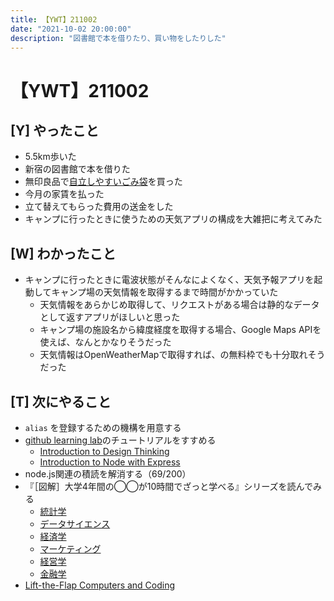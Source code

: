 ```yaml
---
title: 【YWT】211002
date: "2021-10-02 20:00:00"
description: "図書館で本を借りたり、買い物をしたりした"
---
```


# 【YWT】211002

## [Y] やったこと

- 5.5km歩いた
- 新宿の図書館で本を借りた
- 無印良品で[自立しやすいごみ袋](https://www.muji.com/jp/ja/store/cmdty/detail/4550344885444)を買った
- 今月の家賃を払った
- 立て替えてもらった費用の送金をした
- キャンプに行ったときに使うための天気アプリの構成を大雑把に考えてみた

## [W] わかったこと

- キャンプに行ったときに電波状態がそんなによくなく、天気予報アプリを起動してキャンプ場の天気情報を取得するまで時間がかかっていた
  - 天気情報をあらかじめ取得して、リクエストがある場合は静的なデータとして返すアプリがほしいと思った
  - キャンプ場の施設名から緯度経度を取得する場合、Google Maps APIを使えば、なんとかなりそうだった
  - 天気情報はOpenWeatherMapで取得すれば、の無料枠でも十分取れそうだった

## [T] 次にやること

- `alias` を登録するための機構を用意する
- [github learning lab](https://lab.github.com/githubtraining)のチュートリアルをすすめる
  - [Introduction to Design Thinking](https://lab.github.com/githubtraining/introduction-to-design-thinking)
  - [Introduction to Node with Express](https://lab.github.com/everydeveloper/introduction-to-node-with-express)
- node.js関連の積読を解消する（69/200）
- 『［図解］大学4年間の◯◯が10時間でざっと学べる』シリーズを読んでみる
  - [統計学](https://www.amazon.co.jp/dp/B07PXB4NN9)
  - [データサイエンス](https://www.amazon.co.jp/dp/B07XNW3TQM)
  - [経済学](https://www.amazon.co.jp/dp/B01KNLFHH6)
  - [マーケティング](https://www.amazon.co.jp/dp/B07BNC2SV3)
  - [経営学](https://www.amazon.co.jp/dp/B071SKDF3L)
  - [金融学](https://www.amazon.co.jp/dp/B07BB6Z7FW)
- [Lift-the-Flap Computers and Coding](https://www.amazon.co.jp/dp/1409591514)

<!-- https://twitter.com/camomile_cafe/status/1443932138366070790?s=20 -->

